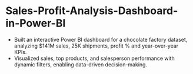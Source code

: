 # Sales-Profit-Analysis-Dashboard-in-Power-BI
* Built an interactive Power BI dashboard for a chocolate factory dataset, analyzing $141M sales, 25K shipments, profit % and year-over-year KPIs.
* Visualized sales, top products, and salesperson performance with dynamic filters, enabling data-driven decision-making.
